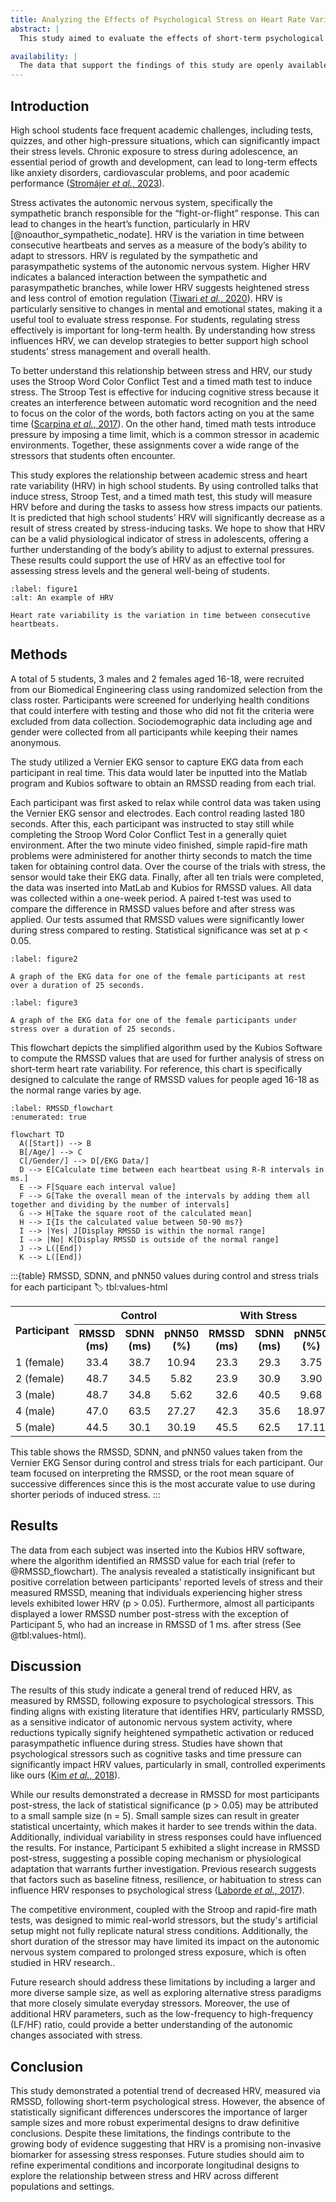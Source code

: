 ```yaml
---
title: Analyzing the Effects of Psychological Stress on Heart Rate Variability in High School Students
abstract: |
  This study aimed to evaluate the effects of short-term psychological stress on heart rate variability (HRV) using the root mean square of successive differences (RMSSD) parameter. A small-scale experiment was conducted with five Biomedical Engineering students (3 males, 2 females) as participants. Psychological stress was induced through a Stroop Word Color Conflict Test and a timed math test, administered in a competitive setting with an incentive for perfect accuracy. Baseline HRV measurements were recorded during a no-stress period, followed by measurements taken after the stressor. The results showed a general reduction in RMSSD values post-stress, consistent with higher stress levels. However, statistical analysis indicated no significant difference in RMSSD values before and after the stressor. These findings highlight a potential trend linking induced stress with autonomic changes but depict the need for further research with larger sample sizes to draw definitive conclusions.

availability: |
  The data that support the findings of this study are openly available in `BMEproject2025` at (https://github.com/pragathi-akula/BMEproject2025).
---
```


## Introduction
High school students face frequent academic challenges, including tests, quizzes, and other high-pressure situations, which can significantly impact their stress levels. Chronic exposure to stress during adolescence, an essential period of growth and development, can lead to long-term effects like anxiety disorders, cardiovascular problems, and poor academic performance ([Stromájer _et al._, 2023](https://doi.org/10.3390/children10091548)).

Stress activates the autonomic nervous system, specifically the sympathetic branch responsible for the “fight-or-flight” response. This can lead to changes in the heart’s function, particularly in HRV [@noauthor_sympathetic_nodate]. HRV is the variation in time between consecutive heartbeats and serves as a measure of the body’s ability to adapt to stressors. HRV is regulated by the sympathetic and parasympathetic systems of the autonomic nervous system. Higher HRV indicates a balanced interaction between the sympathetic and parasympathetic branches, while lower HRV suggests heightened stress and less control of emotion regulation ([Tiwari _et al._, 2020](https://doi.org/10.2174/1573403x16999201231203854)). HRV is particularly sensitive to changes in mental and emotional states, making it a useful tool to evaluate stress response. For students, regulating stress effectively is important for long-term health. By understanding how stress influences HRV, we can develop strategies to better support high school students’ stress management and overall health. 

To better understand this relationship between stress and HRV, our study uses the Stroop Word Color Conflict Test and a timed math test to induce stress. The Stroop Test is effective for inducing cognitive stress because it creates an interference between automatic word recognition and the need to focus on the color of the words, both factors acting on you at the same time ([Scarpina _et al._, 2017](https://doi.org/10.3389/fpsyg.2017.00557)). On the other hand, timed math tests introduce pressure by imposing a time limit, which is a common stressor in academic environments. Together, these assignments cover a wide range of the stressors that students often encounter.

This study explores the relationship between academic stress and heart rate variability (HRV) in high school students. By using controlled talks that induce stress, Stroop Test, and a timed math test, this study will measure HRV before and during the tasks to assess how stress impacts our patients. It is predicted that high school students’ HRV will significantly decrease as a result of stress created by stress-inducing tasks. We hope to show that HRV can be a valid physiological indicator of stress in adolescents, offering a further understanding of the body’s ability to adjust to external pressures. These results could support the use of HRV as an effective tool for assessing stress levels and the general well-being of students. 

```{figure} images/heart_rate_variability.png
:label: figure1
:alt: An example of HRV 

Heart rate variability is the variation in time between consecutive heartbeats.
```

## Methods
A total of 5 students, 3 males and 2 females aged 16-18, were recruited from our Biomedical Engineering class using randomized selection from the class roster. Participants were screened for underlying health conditions that could interfere with testing and those who did not fit the criteria were excluded from data collection. Sociodemographic data including age and gender were collected from all participants while keeping their names anonymous. 

The study utilized a Vernier EKG sensor to capture EKG data from each participant in real time. This data would later be inputted into the Matlab program and Kubios software to obtain an RMSSD reading from each trial. 

Each participant was first asked to relax while control data was taken using the Vernier EKG sensor and electrodes. Each control reading lasted 180 seconds. After this, each participant was instructed to stay still while completing the Stroop Word Color Conflict Test in a generally quiet environment. After the two minute video finished, simple rapid-fire math problems were administered for another thirty seconds to match the time taken for obtaining control data. Over the course of the trials with stress, the sensor would take their EKG data. Finally, after all ten trials were completed, the data was inserted into MatLab and Kubios for RMSSD values. All data was collected within a one-week period. A paired t-test was used to compare the difference in RMSSD values before and after stress was applied. Our tests assumed that RMSSD values were significantly lower during stress compared to resting. Statistical significance was set at p < 0.05.

```{figure} #resting
:label: figure2

A graph of the EKG data for one of the female participants at rest over a duration of 25 seconds. 
```

```{figure} #stress
:label: figure3

A graph of the EKG data for one of the female participants under stress over a duration of 25 seconds. 
```

This flowchart depicts the simplified algorithm used by the Kubios Software to compute the RMSSD values that are used for further analysis of stress on short-term heart rate variability. For reference, this chart is specifically designed to calculate the range of RMSSD values for people aged 16-18 as the normal range varies by age.

```{mermaid}
:label: RMSSD_flowchart
:enumerated: true

flowchart TD
  A([Start]) --> B
  B[/Age/] --> C
  C[/Gender/] --> D[/EKG Data/]
  D --> E[Calculate time between each heartbeat using R-R intervals in ms.]
  E --> F[Square each interval value]
  F --> G[Take the overall mean of the intervals by adding them all together and dividing by the number of intervals]
  G --> H[Take the square root of the calculated mean]
  H --> I{Is the calculated value between 50-90 ms?}
  I --> |Yes| J[Display RMSSD is within the normal range]
  I --> |No| K[Display RMSSD is outside of the normal range]
  J --> L([End])
  K --> L([End])
```

:::{table} RMSSD, SDNN, and pNN50 values during control and stress trials for each participant
:label: tbl:values-html

<table>
   <tr>
      <th rowspan="2">Participant</th>
      <th colspan="3" align="center">Control</th>
      <th colspan="3" align="center">With Stress</th>
   </tr>
   <tr>
      <th align="center">RMSSD (ms)</th>
      <th align="center">SDNN (ms)</th>
      <th align="center">pNN50 (%)
      <th align="center">RMSSD (ms)</th>
      <th align="center">SDNN (ms)</th>
      <th align="center">pNN50 (%)
      <th>
   </tr>
   <tr>
      <td>1 (female)</td>
      <td align="center">33.4</td>
      <td align="center">38.7</td>
      <td align="center">10.94</td>
      <td align="center">23.3</td>
      <td align="center">29.3</td>
      <td align="center">3.75</td>
   </tr>
   <tr>
      <td>2 (female)</td>
      <td align="center">48.7</td>
      <td align="center">34.5</td>
      <td align="center">5.82</td>
      <td align="center">23.9</td>
      <td align="center">30.9</td>
      <td align="center">3.90</td>
   </tr>
   <tr>
      <td>3 (male)</td>
      <td align="center">48.7</td>
      <td align="center">34.8</td>
      <td align="center">5.62</td>
      <td align="center">32.6</td>
      <td align="center">40.5</td>
      <td align="center">9.68</td>
   </tr>
   <tr>
      <td>
         <bold>4 (male)</bold>
      </td>
      <td align="center">47.0</td>
      <td align="center">63.5</td>
      <td align="center">27.27</td>
      <td align="center">42.3</td>
      <td align="center">35.6</td>
      <td align="center">18.97</td>
   </tr>
   <tr>
      <td>
         <bold>5 (male)</bold>
      </td>
      <td align="center">44.5</td>
      <td align="center">30.1</td>
      <td align="center">30.19</td>
      <td align="center">45.5</td>
      <td align="center">62.5</td>
      <td align="center">17.11</td>
   </tr>
</table>

This table shows the RMSSD, SDNN, and pNN50 values taken from the Vernier EKG Sensor during control and stress trials for each participant. Our team focused on interpreting the RMSSD, or the root mean square of successive differences since this is the most accurate value to use during shorter periods of induced stress. 
:::

## Results
The data from each subject was inserted into the Kubios HRV software, where the algorithm identified an RMSSD value for each trial (refer to @RMSSD_flowchart). The analysis revealed a statistically insignificant but positive correlation between participants' reported levels of stress and their measured RMSSD, meaning that individuals experiencing higher stress levels exhibited lower HRV (p > 0.05). Furthermore, almost all participants displayed a lower RMSSD number post-stress with the exception of Participant 5, who had an increase in RMSSD of 1 ms. after stress (See @tbl:values-html). 

## Discussion
The results of this study indicate a general trend of reduced HRV, as measured by RMSSD, following exposure to psychological stressors. This finding aligns with existing literature that identifies HRV, particularly RMSSD, as a sensitive indicator of autonomic nervous system activity, where reductions typically signify heightened sympathetic activation or reduced parasympathetic influence during stress. Studies have shown that psychological stressors such as cognitive tasks and time pressure can significantly impact HRV values, particularly in small, controlled experiments like ours ([Kim _et al._, 2018](https://doi.org/10.30773/pi.2017.08.17)).

While our results demonstrated a decrease in RMSSD for most participants post-stress, the lack of statistical significance (p > 0.05) may be attributed to a small sample size (n = 5). Small sample sizes can result in greater statistical uncertainty, which makes it harder to see trends within the data. Additionally, individual variability in stress responses could have influenced the results. For instance, Participant 5 exhibited a slight increase in RMSSD post-stress, suggesting a possible coping mechanism or physiological adaptation that warrants further investigation. Previous research suggests that factors such as baseline fitness, resilience, or habituation to stress can influence HRV responses to psychological stress ([Laborde _et al._, 2017](https://doi.org/10.3389/fpsyg.2017.00213)).

The competitive environment, coupled with the Stroop and rapid-fire math tests, was designed to mimic real-world stressors, but the study's artificial setup might not fully replicate natural stress conditions. Additionally, the short duration of the stressor may have limited its impact on the autonomic nervous system compared to prolonged stress exposure, which is often studied in HRV research..

Future research should address these limitations by including a larger and more diverse sample size, as well as exploring alternative stress paradigms that more closely simulate everyday stressors. Moreover, the use of additional HRV parameters, such as the low-frequency to high-frequency (LF/HF) ratio, could provide a better understanding of the autonomic changes associated with stress.

## Conclusion
This study demonstrated a potential trend of decreased HRV, measured via RMSSD, following short-term psychological stress. However, the absence of statistically significant differences underscores the importance of larger sample sizes and more robust experimental designs to draw definitive conclusions. Despite these limitations, the findings contribute to the growing body of evidence suggesting that HRV is a promising non-invasive biomarker for assessing stress responses. Future studies should aim to refine experimental conditions and incorporate longitudinal designs to explore the relationship between stress and HRV across different populations and settings.
